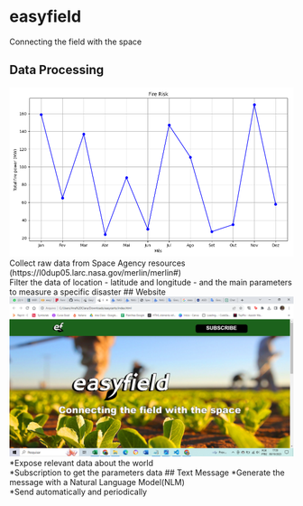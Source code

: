 # easyfield 
Connecting the field with the space
## Data Processing
<img src="https://github.com/anacsalves/easyfield/blob/main/img/grafico.png" />
Collect raw data from Space Agency resources (https://l0dup05.larc.nasa.gov/merlin/merlin#)<br>
Filter the data of location - latitude and longitude - and the main parameters to measure a specific disaster
## Website
<img src="https://github.com/anacsalves/easyfield/blob/main/img/2023-10-08%20(5).png"  />
*Expose relevant data about the world<br>
*Subscription to get the parameters data
## Text Message
*Generate the message with a Natural Language Model(NLM) <br>
*Send automatically and periodically 


